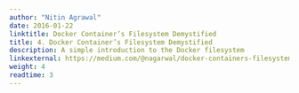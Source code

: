 ```yaml
---
author: "Nitin Agrawal"
date: 2016-01-22
linktitle: Docker Container’s Filesystem Demystified
title: 4. Docker Container’s Filesystem Demystified
description: A simple introduction to the Docker filesystem 
linkexternal: https://medium.com/@nagarwal/docker-containers-filesystem-demystified-b6ed8112a04a#.opafq1vi8
weight: 4
readtime: 3
---
```

